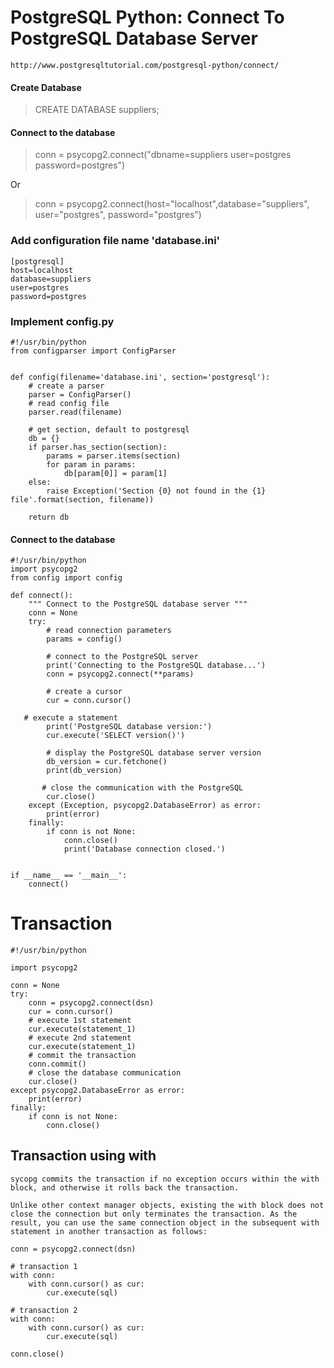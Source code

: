# PostgreSQL Python: Connect To PostgreSQL Database Server
```
http://www.postgresqltutorial.com/postgresql-python/connect/

```

#### Create Database

>CREATE DATABASE suppliers;

#### Connect to the database

>conn = psycopg2.connect("dbname=suppliers user=postgres password=postgres")

Or

>conn = psycopg2.connect(host="localhost",database="suppliers", user="postgres", password="postgres")

### Add configuration file name 'database.ini'

```
[postgresql]
host=localhost
database=suppliers
user=postgres
password=postgres
```

### Implement config.py

```
#!/usr/bin/python
from configparser import ConfigParser
 
 
def config(filename='database.ini', section='postgresql'):
    # create a parser
    parser = ConfigParser()
    # read config file
    parser.read(filename)
 
    # get section, default to postgresql
    db = {}
    if parser.has_section(section):
        params = parser.items(section)
        for param in params:
            db[param[0]] = param[1]
    else:
        raise Exception('Section {0} not found in the {1} file'.format(section, filename))
 
    return db

```
    
#### Connect to the database
    
```
#!/usr/bin/python
import psycopg2
from config import config
 
def connect():
    """ Connect to the PostgreSQL database server """
    conn = None
    try:
        # read connection parameters
        params = config()
 
        # connect to the PostgreSQL server
        print('Connecting to the PostgreSQL database...')
        conn = psycopg2.connect(**params)
      
        # create a cursor
        cur = conn.cursor()
        
   # execute a statement
        print('PostgreSQL database version:')
        cur.execute('SELECT version()')
 
        # display the PostgreSQL database server version
        db_version = cur.fetchone()
        print(db_version)
       
       # close the communication with the PostgreSQL
        cur.close()
    except (Exception, psycopg2.DatabaseError) as error:
        print(error)
    finally:
        if conn is not None:
            conn.close()
            print('Database connection closed.')
 
 
if __name__ == '__main__':
    connect()

```

# Transaction

```
#!/usr/bin/python
 
import psycopg2
 
conn = None
try:
    conn = psycopg2.connect(dsn)
    cur = conn.cursor()
    # execute 1st statement
    cur.execute(statement_1)
    # execute 2nd statement
    cur.execute(statement_1)
    # commit the transaction
    conn.commit()
    # close the database communication
    cur.close()
except psycopg2.DatabaseError as error:
    print(error)
finally:
    if conn is not None:
        conn.close()
```

## Transaction using with
```
sycopg commits the transaction if no exception occurs within the with block, and otherwise it rolls back the transaction.

Unlike other context manager objects, existing the with block does not close the connection but only terminates the transaction. As the result, you can use the same connection object in the subsequent with statement in another transaction as follows:

```

```
conn = psycopg2.connect(dsn)
 
# transaction 1
with conn:
    with conn.cursor() as cur:
        cur.execute(sql)
 
# transaction 2
with conn:
    with conn.cursor() as cur:
        cur.execute(sql)
 
conn.close()
```

